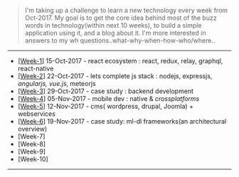 
> I'm taking up a challenge to learn a new technology every week from Oct-2017. My goal is to get the core idea behind most of the buzz words in technology(within next 10 weeks), to build a simple application using it, and a blog about it. I'm more interested in answers to my wh questions..what-why-when-how-who/where..

*********************
* [[Week-1](https://github.com/gopala-kr/weekend-with-github/tree/master/Projects-Blogs/01-react-ecosystem)] 15-Oct-2017 - react ecosystem : react, redux, relay, graphql, react-native
* [[Week-2](https://github.com/gopala-kr/weekend-with-github/tree/master/Projects-Blogs/02-lets-complete-js-stack)] 22-Oct-2017 - lets complete js stack : nodejs, expressjs, *angularjs, vue.js*, meteorjs
* [[Week-3](https://github.com/gopala-kr/weekend-with-github/tree/master/Projects-Blogs/03-backend-development)] 29-Oct-2017 - case study : backend development
* [[Week-4](https://github.com/gopala-kr/weekend-with-github/blob/master/Projects-Blogs/04-mobile-dev)] 05-Nov-2017 - mobile dev : native & *crossplatforms*
* [[Week-5](https://github.com/gopala-kr/weekend-with-github/tree/master/Projects-Blogs/05-opensource-cms)] 12-Nov-2017 - cms( wordpress, drupal, Joomla) + webservices
* [[Week-6](https://github.com/gopala-kr/weekend-with-github/tree/master/Projects-Blogs/06-ml-dl-frameworks)] 19-Nov-2017 - case study: ml-dl frameworks(an architectural overview)
* [Week-7]
* [Week-8]
* [Week-9]
* [Week-10]
*********************
